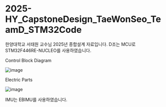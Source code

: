 # 2025-HY_CapstoneDesign_TaeWonSeo_TeamD_STM32Code

한양대학교 서태원 교수님 2025년 종합설계 자료입니다.
D조는 MCU로 STM32F446RE-NUCLEO를 사용하였습니다.


Control Block Diagram

![image](https://github.com/user-attachments/assets/a238eea4-d4e6-4722-a940-6ac427fc807f)


Electric Parts

![image](https://github.com/user-attachments/assets/73b2ac5b-690d-4364-973b-ce3a3f2c89c8)

IMU는 EBIMU를 사용하였습니다.
